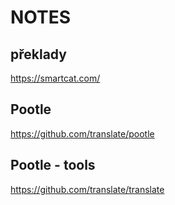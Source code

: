 # NOTES

## překlady
https://smartcat.com/

## Pootle
https://github.com/translate/pootle

## Pootle - tools
https://github.com/translate/translate
